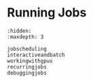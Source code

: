 # Running Jobs



```{toctree}
:hidden:
:maxdepth: 3

jobscheduling
interactiveandbatch
workingwithgpus
recurringjobs
debuggingjobs
```
